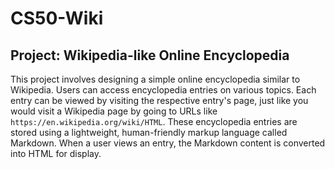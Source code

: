 # CS50-Wiki
## Project: Wikipedia-like Online Encyclopedia

This project involves designing a simple online encyclopedia similar to Wikipedia. Users can access encyclopedia entries on various topics. Each entry can be viewed by visiting the respective entry's page, just like you would visit a Wikipedia page by going to URLs like `https://en.wikipedia.org/wiki/HTML`. These encyclopedia entries are stored using a lightweight, human-friendly markup language called Markdown. When a user views an entry, the Markdown content is converted into HTML for display.
